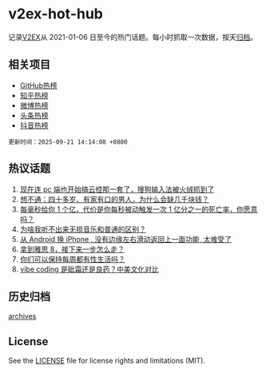 # v2ex-hot-hub

 记录[V2EX](https://www.v2ex.com/)从 2021-01-06 日至今的热门话题。每小时抓取一次数据，按天[归档](archives)。
 
 ## 相关项目

- [GitHub热榜](https://github.com/lonnyzhang423/github-hot-hub)
- [知乎热榜](https://github.com/lonnyzhang423/zhihu-hot-hub)
- [微博热榜](https://github.com/lonnyzhang423/weibo-hot-hub)
- [头条热榜](https://github.com/lonnyzhang423/toutiao-hot-hub)
- [抖音热榜](https://github.com/lonnyzhang423/douyin-hot-hub)


 `更新时间：2025-09-21 14:14:08 +0800`

## 热议话题

1. [现在连 pc 端也开始搞云控那一套了，搜狗输入法被火绒抓到了](https://www.v2ex.com/t/1160698)
1. [想不通：四十多岁、有家有口的男人，为什么会缺几千块钱？](https://www.v2ex.com/t/1160728)
1. [每毫秒给你 1 个亿，代价是你每秒被动触发一次 1 亿分之一的死亡率，你愿意吗？](https://www.v2ex.com/t/1160703)
1. [为啥我听不出来无损音乐和普通的区别？](https://www.v2ex.com/t/1160737)
1. [从 Android 换 iPhone , 没有边缘左右滑动返回上一面功能, 太难受了](https://www.v2ex.com/t/1160803)
1. [拿到雅思 8，接下来一步怎么走？](https://www.v2ex.com/t/1160762)
1. [你们可以保持每周都有性生活吗？](https://www.v2ex.com/t/1160811)
1. [vibe coding 是砒霜还是良药？中美文化对比](https://www.v2ex.com/t/1160697)

## 历史归档

[archives](archives)

## License

See the [LICENSE](LICENSE) file for license rights and limitations (MIT).
